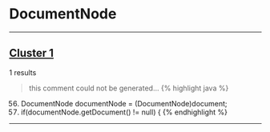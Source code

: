 # DocumentNode

***

## [Cluster 1](./1)
1 results
> this comment could not be generated...
{% highlight java %}
56. DocumentNode documentNode = (DocumentNode)document;
59. if(documentNode.getDocument() != null) {
{% endhighlight %}

***

